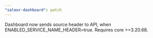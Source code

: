 ```yaml
---
"saleor-dashboard": patch
---
```


Dashboard now sends source header to API, when ENABLED_SERVICE_NAME_HEADER=true. Requires core >=3.20.68.
